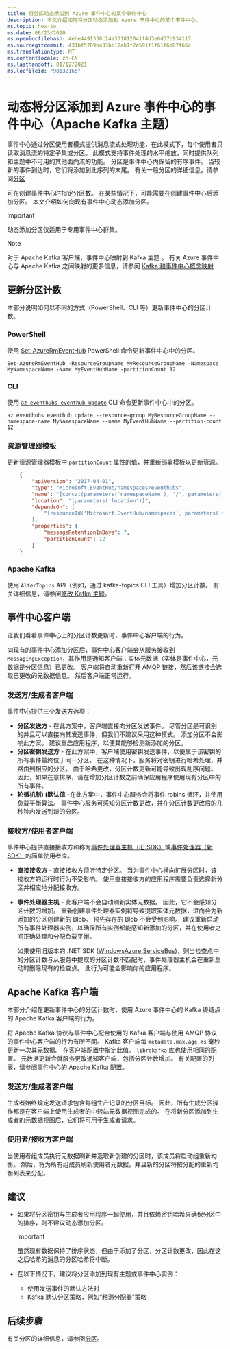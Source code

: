 ```yaml
---
title: 将分区动态添加到 Azure 事件中心的某个事件中心
description: 本文介绍如何将分区动态添加到 Azure 事件中心的某个事件中心。
ms.topic: how-to
ms.date: 06/23/2020
ms.openlocfilehash: 4ebe4491338c24a331812041f4d3e6d37b934117
ms.sourcegitcommit: 431bf5709b433bb12ab1f2e591f1f61f6d87f66c
ms.translationtype: MT
ms.contentlocale: zh-CN
ms.lasthandoff: 01/12/2021
ms.locfileid: "98132165"
---
```

# <a name="dynamically-add-partitions-to-an-event-hub-apache-kafka-topic-in-azure-event-hubs"></a>动态将分区添加到 Azure 事件中心的事件中心（Apache Kafka 主题）
事件中心通过分区使用者模式提供消息流式处理功能，在此模式下，每个使用者只读取消息流的特定子集或分区。 此模式支持事件处理的水平缩放，同时提供队列和主题中不可用的其他面向流的功能。 分区是事件中心内保留的有序事件。 当较新的事件到达时，它们将添加到此序列的末尾。 有关一般分区的详细信息，请参阅[分区](event-hubs-scalability.md#partitions)

可在创建事件中心时指定分区数。 在某些情况下，可能需要在创建事件中心后添加分区。 本文介绍如何向现有事件中心动态添加分区。 

> [!IMPORTANT]
> 动态添加分区仅适用于专用事件中心群集。

> [!NOTE]
> 对于 Apache Kafka 客户端，事件中心映射到 Kafka 主题 。 有关 Azure 事件中心与 Apache Kafka 之间映射的更多信息，请参阅 [Kafka 和事件中心概念映射](event-hubs-for-kafka-ecosystem-overview.md#kafka-and-event-hub-conceptual-mapping)


## <a name="update-the-partition-count"></a>更新分区计数
本部分说明如何以不同的方式（PowerShell、CLI 等）更新事件中心的分区计数。

### <a name="powershell"></a>PowerShell
使用 [Set-AzureRmEventHub](/powershell/module/azurerm.eventhub/Set-AzureRmEventHub?view=azurermps-6.13.0) PowerShell 命令更新事件中心中的分区。 

```azurepowershell-interactive
Set-AzureRmEventHub -ResourceGroupName MyResourceGroupName -Namespace MyNamespaceName -Name MyEventHubName -partitionCount 12
```

### <a name="cli"></a>CLI
使用 [`az eventhubs eventhub update`](/cli/azure/eventhubs/eventhub?view=azure-cli-latest#az-eventhubs-eventhub-update) CLI 命令更新事件中心中的分区。 

```azurecli-interactive
az eventhubs eventhub update --resource-group MyResourceGroupName --namespace-name MyNamespaceName --name MyEventHubName --partition-count 12
```

### <a name="resource-manager-template"></a>资源管理器模板
更新资源管理器模板中 `partitionCount` 属性的值，并重新部署模板以更新资源。 

```json
    {
        "apiVersion": "2017-04-01",
        "type": "Microsoft.EventHub/namespaces/eventhubs",
        "name": "[concat(parameters('namespaceName'), '/', parameters('eventHubName'))]",
        "location": "[parameters('location')]",
        "dependsOn": [
            "[resourceId('Microsoft.EventHub/namespaces', parameters('namespaceName'))]"
        ],
        "properties": {
            "messageRetentionInDays": 7,
            "partitionCount": 12
        }
    }
```

### <a name="apache-kafka"></a>Apache Kafka
使用 `AlterTopics` API（例如，通过 kafka-topics CLI 工具）增加分区计数。 有关详细信息，请参阅[修改 Kafka 主题](http://kafka.apache.org/documentation/#basic_ops_modify_topic)。 

## <a name="event-hubs-clients"></a>事件中心客户端
让我们看看事件中心上的分区计数更新时，事件中心客户端的行为。 

向现有的事件中心添加分区后，事件中心客户端会从服务接收到 `MessagingException`，其作用是通知客户端：实体元数据（实体是事件中心，元数据是分区信息）已更改。 客户端将自动重新打开 AMQP 链接，然后该链接会选取已更改的元数据信息。 然后客户端正常运行。

### <a name="senderproducer-clients"></a>发送方/生成者客户端
事件中心提供三个发送方选项：

- **分区发送方** - 在此方案中，客户端直接向分区发送事件。 尽管分区是可识别的并且可以直接向其发送事件，但我们不建议采用这种模式。 添加分区不会影响此方案。 建议重启应用程序，以便其能够检测新添加的分区。 
- **分区密钥发送方** - 在此方案中，客户端使用密钥发送事件，以便属于该密钥的所有事件最终位于同一分区。 在这种情况下，服务将对密钥进行哈希处理，并路由到相应的分区。 由于哈希更改，分区计数更新可能导致出现乱序问题。 因此，如果在意排序，请在增加分区计数之前确保应用程序使用现有分区中的所有事件。
- **轮循机制)  (默认值** –在此方案中，事件中心服务会将事件 robins 循环，并使用负载平衡算法。 事件中心服务可感知分区计数更改，并在分区计数更改后的几秒钟内发送到新的分区。

### <a name="receiverconsumer-clients"></a>接收方/使用者客户端
事件中心提供直接接收方和称为[事件处理器主机（旧 SDK）](event-hubs-event-processor-host.md)或[事件处理器（新 SDK）](event-processor-balance-partition-load.md)的简单使用者库。

- **直接接收方** - 直接接收方侦听特定分区。 当为事件中心横向扩展分区时，该接收方的运行时行为不受影响。 使用直接接收方的应用程序需要负责选择新分区并相应地分配接收方。
- **事件处理器主机** - 此客户端不会自动刷新实体元数据。 因此，它不会感知分区计数的增加。 重新创建事件处理器实例将导致提取实体元数据，进而会为新添加的分区创建新的 Blob。 预先存在的 Blob 不会受到影响。 建议重新启动所有事件处理器实例，以确保所有实例都能感知新添加的分区，并在使用者之间正确处理和分配负载平衡。

    如果使用旧版本的 .NET SDK ([WindowsAzure.ServiceBus](https://www.nuget.org/packages/WindowsAzure.ServiceBus/))，则当检查点中的分区计数与从服务中提取的分区计数不匹配时，事件处理器主机会在重新启动时删除现有的检查点。 此行为可能会影响你的应用程序。 

## <a name="apache-kafka-clients"></a>Apache Kafka 客户端
本部分介绍在更新事件中心的分区计数时，使用 Azure 事件中心的 Kafka 终结点的 Apache Kafka 客户端的行为。 

将 Apache Kafka 协议与事件中心配合使用的 Kafka 客户端与使用 AMQP 协议的事件中心客户端的行为有所不同。 Kafka 客户端每 `metadata.max.age.ms` 毫秒更新一次其元数据。 在客户端配置中指定此值。 `librdkafka` 库也使用相同的配置。 元数据更新会就服务更改通知客户端，包括分区计数增加。 有关配置的列表，请参阅[事件中心的 Apache Kafka 配置](apache-kafka-configurations.md)。

### <a name="senderproducer-clients"></a>发送方/生成者客户端
生成者始终规定发送请求包含每组生产记录的分区目标。 因此，所有生成分区操作都是在客户端上使用生成者的中转站元数据视图完成的。 在将新分区添加到生成者的元数据视图后，它们将可用于生成者请求。

### <a name="consumerreceiver-clients"></a>使用者/接收方客户端
当使用者组成员执行元数据刷新并选取新创建的分区时，该成员将启动组重新均衡。 然后，将为所有组成员刷新使用者元数据，并且新的分区将按分配的重新均衡列表来分配。

## <a name="recommendations"></a>建议

- 如果将分区密钥与生成者应用程序一起使用，并且依赖密钥哈希来确保分区中的排序，则不建议动态添加分区。 

    > [!IMPORTANT]
    > 虽然现有数据保持了排序状态，但由于添加了分区，分区计数更改，因此在这之后哈希的消息的分区哈希将中断。
- 在以下情况下，建议将分区添加到现有主题或事件中心实例：
    - 使用发送事件的默认方法时
     - Kafka 默认分区策略，例如“粘滞分配器”策略


## <a name="next-steps"></a>后续步骤
有关分区的详细信息，请参阅[分区](event-hubs-scalability.md#partitions)。

